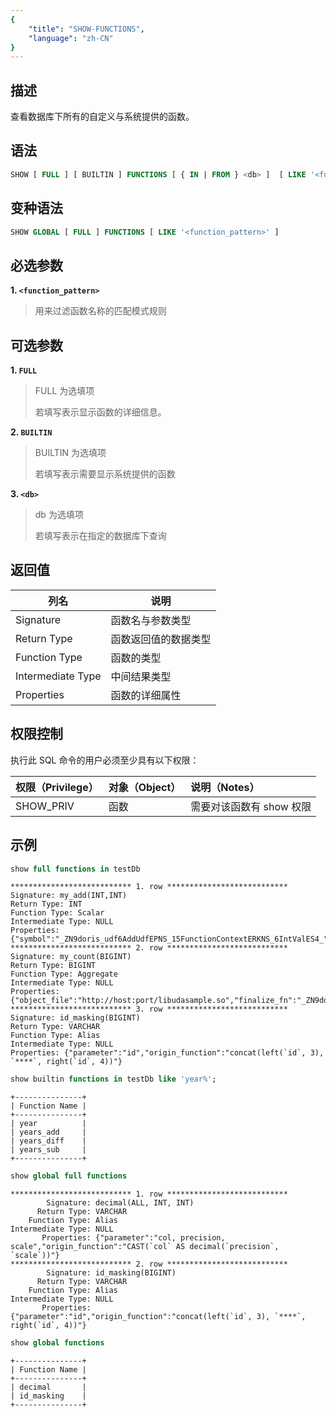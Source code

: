 ```yaml
---
{
    "title": "SHOW-FUNCTIONS",
    "language": "zh-CN"
}
---
```


## 描述

查看数据库下所有的自定义与系统提供的函数。

## 语法

```sql
SHOW [ FULL ] [ BUILTIN ] FUNCTIONS [ { IN | FROM } <db> ]  [ LIKE '<function_pattern>' ]
```
## 变种语法

```sql
SHOW GLOBAL [ FULL ] FUNCTIONS [ LIKE '<function_pattern>' ]
```

## 必选参数

**1. `<function_pattern>`**

> 用来过滤函数名称的匹配模式规则

## 可选参数

**1. `FULL`**

> FULL 为选填项
>
> 若填写表示显示函数的详细信息。

**2. `BUILTIN`**

> BUILTIN 为选填项
>
> 若填写表示需要显示系统提供的函数

**3. `<db>`**

> db 为选填项
>
> 若填写表示在指定的数据库下查询

## 返回值

| 列名 | 说明         |
| -- |------------|
| Signature | 函数名与参数类型   |
| Return Type | 函数返回值的数据类型 |
| Function Type | 函数的类型      |
| Intermediate Type | 中间结果类型     |
| Properties | 函数的详细属性    |

## 权限控制

执行此 SQL 命令的用户必须至少具有以下权限：

| 权限（Privilege） | 对象（Object） | 说明（Notes）     |
|:--------------|:-----------|:--------------|
| SHOW_PRIV     | 函数  | 需要对该函数有 show 权限 |

## 示例

```sql
show full functions in testDb
```

```text
*************************** 1. row ***************************
Signature: my_add(INT,INT)
Return Type: INT
Function Type: Scalar
Intermediate Type: NULL
Properties: {"symbol":"_ZN9doris_udf6AddUdfEPNS_15FunctionContextERKNS_6IntValES4_","object_file":"http://host:port/libudfsample.so","md5":"cfe7a362d10f3aaf6c49974ee0f1f878"}
*************************** 2. row ***************************
Signature: my_count(BIGINT)
Return Type: BIGINT
Function Type: Aggregate
Intermediate Type: NULL
Properties: {"object_file":"http://host:port/libudasample.so","finalize_fn":"_ZN9doris_udf13CountFinalizeEPNS_15FunctionContextERKNS_9BigIntValE","init_fn":"_ZN9doris_udf9CountInitEPNS_15FunctionContextEPNS_9BigIntValE","merge_fn":"_ZN9doris_udf10CountMergeEPNS_15FunctionContextERKNS_9BigIntValEPS2_","md5":"37d185f80f95569e2676da3d5b5b9d2f","update_fn":"_ZN9doris_udf11CountUpdateEPNS_15FunctionContextERKNS_6IntValEPNS_9BigIntValE"}
*************************** 3. row ***************************
Signature: id_masking(BIGINT)
Return Type: VARCHAR
Function Type: Alias
Intermediate Type: NULL
Properties: {"parameter":"id","origin_function":"concat(left(`id`, 3), `****`, right(`id`, 4))"}
```

```sql
show builtin functions in testDb like 'year%';
```

```text
+---------------+
| Function Name |
+---------------+
| year          |
| years_add     |
| years_diff    |
| years_sub     |
+---------------+
```

```sql
show global full functions
```

```text
*************************** 1. row ***************************
        Signature: decimal(ALL, INT, INT)
      Return Type: VARCHAR
    Function Type: Alias
Intermediate Type: NULL
       Properties: {"parameter":"col, precision, scale","origin_function":"CAST(`col` AS decimal(`precision`, `scale`))"}
*************************** 2. row ***************************
        Signature: id_masking(BIGINT)
      Return Type: VARCHAR
    Function Type: Alias
Intermediate Type: NULL
       Properties: {"parameter":"id","origin_function":"concat(left(`id`, 3), `****`, right(`id`, 4))"}
```

```sql
show global functions
```

```text
+---------------+
| Function Name |
+---------------+
| decimal       |
| id_masking    |
+---------------+
```
